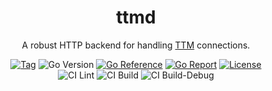 <div align="center">
    <h1>ttmd</h1>
    <p>A robust HTTP backend for handling <a href="https://github.com/desertwitch/TTM-unRAID">TTM</a> connections.</p>
</div>

<div align="center">
<a href="https://github.com/desertwitch/ttmd/tags"><img alt="Tag" src="https://img.shields.io/github/tag/desertwitch/ttmd.svg"></a>
<img alt="Go Version" src="https://img.shields.io/badge/Go-%3E%3D%201.24.1-%23007d9c">
<a href="https://pkg.go.dev/github.com/desertwitch/ttmd"><img alt="Go Reference" src="https://pkg.go.dev/badge/github.com/desertwitch/ttmd.svg"></a>
<a href="https://goreportcard.com/report/github.com/desertwitch/ttmd"><img alt="Go Report" src="https://goreportcard.com/badge/github.com/desertwitch/ttmd"></a>
<a href="./LICENSE"><img alt="License" src="https://img.shields.io/github/license/desertwitch/ttmd"></a>
<br>
<img alt="CI Lint" src="https://github.com/desertwitch/ttmd/actions/workflows/golangci-lint.yml/badge.svg">
<img alt="CI Build" src="https://github.com/desertwitch/ttmd/actions/workflows/golang-build.yml/badge.svg">
<img alt="CI Build-Debug" src="https://github.com/desertwitch/ttmd/actions/workflows/golang-build-debug.yml/badge.svg">
</div>
<br />
